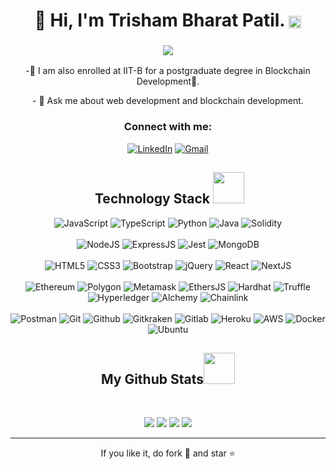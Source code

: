 <h1 align="center">👋 Hi, I'm Trisham Bharat Patil. <img align="center" src="https://komarev.com/ghpvc/?username=TrishamBP" height="20" alt="TrishamBP"/></h1>
<h3 align="center"> <img src="https://readme-typing-svg.herokuapp.com?color=0357F7&lines=Full+Stack+Web+Developer+%3A)" /> </h3>
<p align="center"> -🌱 I am also enrolled at IIT-B for a postgraduate degree in Blockchain Development🚀.</p>
<p align="center"> - 💬 Ask me about web development and blockchain development.</p>


<h3 align="center">Connect with me:</h3>
<div align="center">
  <a href="https://www.linkedin.com/in/trishampatil/"><img alt="LinkedIn" src="https://img.shields.io/badge/linkedin-%230077B5.svg?style=for-the-badge&logo=linkedin&logoColor=white"/></a>
  <a href="mailto:trishampatil@gmail.com"><img alt="Gmail" src="https://img.shields.io/badge/Gmail-D14836?style=for-the-badge&logo=gmail&logoColor=white"/></a>
</div>

<h2 align="center">&nbsp;Technology Stack <img src="https://github.com/ritik307/ritik307/blob/main/images/laptop.gif" width="50"></h2>
<p align="center">
 <img alt="JavaScript" src="https://img.shields.io/badge/JavaScript-323330?style=for-the-badge&logo=javascript&logoColor=F7DF1E"/>
 <img alt="TypeScript" src="https://img.shields.io/badge/TypeScript-007ACC?style=for-the-badge&logo=typescript&logoColor=white"/>
 <img alt="Python" src="https://img.shields.io/badge/python-%2314354C.svg?style=for-the-badge&logo=python&logoColor=white"/>
 <img alt="Java" src="https://img.shields.io/badge/Java-ED8B00?style=for-the-badge&logo=java&logoColor=white"/>
 <img alt="Solidity" src="https://img.shields.io/badge/solidity-%2black.svg?style=for-the-badge&logo=solidity&logoColor=white"/>
 <br>
 <br>
 <img alt="NodeJS" src="https://img.shields.io/badge/Node.js-43853D?style=for-the-badge&logo=node.js&logoColor=white"/>
 <img alt="ExpressJS" src="https://img.shields.io/badge/Express.js-000000?style=for-the-badge&logo=express&logoColor=white"/>
 <img alt="Jest" src="https://img.shields.io/badge/jest-maroon.svg?style=for-the-badge&logo=jest&logoColor=white"/>
 <img alt="MongoDB" src ="https://img.shields.io/badge/MongoDB-4EA94B?style=for-the-badge&logo=mongodb&logoColor=white"/>
 <br>
 <br>
<img alt="HTML5" src="https://img.shields.io/badge/html5-%23E34F26.svg?style=for-the-badge&logo=html5&logoColor=white"/>
<img alt="CSS3" src="https://img.shields.io/badge/css3-%231572B6.svg?style=for-the-badge&logo=css3&logoColor=white"/>
<img alt="Bootstrap" src="https://img.shields.io/badge/bootstrap-%23563D7C.svg?style=for-the-badge&logo=bootstrap&logoColor=white"/>
<img alt="jQuery" src="https://img.shields.io/badge/jquery-%230769AD.svg?style=for-the-badge&logo=jquery&logoColor=white"/>
<img alt="React" src="https://img.shields.io/badge/react-%2320232a.svg?style=for-the-badge&logo=react&logoColor=%2361DAFB"/>
<img alt="NextJS" src ="https://img.shields.io/badge/Next.js-%2320232a?style=for-the-badge&logo=next-dot-js&logoColor=white"/>
<br>
<br>
<img alt="Ethereum" src="https://img.shields.io/badge/ethereum-%23323330.svg?style=for-the-badge&logo=ethereum&logoColor=white"/>
<img alt="Polygon" src="https://img.shields.io/badge/polygon-purple.svg?style=for-the-badge&logo=polygon&logoColor=white"/>
<img alt="Metamask" src="https://img.shields.io/badge/metamask-%23563D7C.svg?style=for-the-badge&logo=metamask&logoColor=white"/>
<img alt="EthersJS" src="https://img.shields.io/badge/ethers-%23323330.svg?style=for-the-badge&logo=ethers&logoColor=white"/>
<img alt="Hardhat" src="https://img.shields.io/badge/hardhat-%2314354C.svg?style=for-the-badge&logo=hardhat&logoColor=white"/>
<img alt="Truffle" src="https://img.shields.io/badge/truffle-%2314354C.svg?style=for-the-badge&logo=truffle&logoColor=white"/>
<img alt="Hyperledger" src="https://img.shields.io/badge/hyperledger-%23323330.svg?style=for-the-badge&logo=hyperledger&logoColor=white"/>
<img alt="Alchemy" src="https://img.shields.io/badge/alchemy-%2314354C.svg?style=for-the-badge&logo=alchemy&logoColor=white"/>
<img alt="Chainlink" src="https://img.shields.io/badge/chainlink-%23323330.svg?style=for-the-badge&logo=chainlink&logoColor=white"/> 
<br>
<br>
<img alt="Postman" src="https://img.shields.io/badge/Postman-CC6699?style=for-the-badge&logo=postman&logoColor=white"/>
<img alt="Git" src="https://img.shields.io/badge/git-%23323330.svg?style=for-the-badge&logo=git&logoColor=white"/>
<img alt="Github" src="https://img.shields.io/badge/github-%23323330.svg?style=for-the-badge&logo=github&logoColor=white"/>
<img alt="Gitkraken" src="https://img.shields.io/badge/gitkraken-%2314354C.svg?style=for-the-badge&logo=gitkraken&logoColor=white"/>
<img alt="Gitlab" src="https://img.shields.io/badge/gitlab-%23323330.svg?style=for-the-badge&logo=gitlab&logoColor=red"/>
<img alt="Heroku" src="https://img.shields.io/badge/heroku-%2314354C.svg?style=for-the-badge&logo=heroku&logoColor=white"/>
<img alt="AWS" src="https://img.shields.io/badge/AWS-232F3E?style=for-the-badge&logo=amazon-aws&logoColor=white"/>
<img alt="Docker" src="https://img.shields.io/badge/docker-%2314354C.svg?style=for-the-badge&logo=docker&logoColor=blue"/>
<img alt="Ubuntu" src="https://img.shields.io/badge/Ubuntu-%230769AD.svg?style=for-the-badge&logo=ubuntu&logoColor=white"/> 

<h2 align="center">
  My Github Stats<img src="https://media.giphy.com/media/VgCDAzcKvsR6OM0uWg/giphy.gif" width="50">
</h2>
<br>
<p align = "center">
  <img  src = "https://github-readme-stats.vercel.app/api?username=TrishamBP&show_icons=true&theme=radical&line_height=27">
  <img src = "https://github-readme-stats.vercel.app/api/top-langs/?username=TrishamBP&hide=html,css,java,shaderlab,kotlin,hlsl&theme=radical">
  <img  src = "[https://github-readme-stats.vercel.app/api?username=TrishamBP&show_icons=true&theme=radical&line_height=27]
</p>
<p align = "center">
   <img  src="https://github-readme-streak-stats.herokuapp.com/?user=TrishamBP&show_icons=true&locale=en&layout=compact&theme=radical&line_height=0" />
</p> 
<hr>
<p align="center">If you like it, do fork 🍴 and star ⭐</p>

